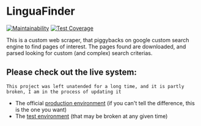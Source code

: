 # LinguaFinder
[![Maintainability](https://api.codeclimate.com/v1/badges/b4231ad17ab153f75484/maintainability)](https://codeclimate.com/github/PabloScolpino/lingua-finder/maintainability)
[![Test Coverage](https://api.codeclimate.com/v1/badges/b4231ad17ab153f75484/test_coverage)](https://codeclimate.com/github/PabloScolpino/lingua-finder/test_coverage)

This is a custom web scraper, that piggybacks on google custom search engine to find pages of interest. The pages found are downloaded, and parsed looking for custom (and complex) search criterias.

## Please check out the live system:

`This project was left unatended for a long time, and it is partly broken, I am in the process of updating it`

* The official [production environment](https://linguafinder.ar.olumpos.net/) (if you can't tell the difference, this is the one you want)
* The [test environment](https://linguafinder-staging.herokuapp.com/) (that may be broken at any given time)
